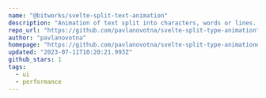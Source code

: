 ```yaml
---
name: "@bitworks/svelte-split-text-animation"
description: "Animation of text split into characters, words or lines. Using split-type and GSAP"
repo_url: "https://github.com/pavlanovotna/svelte-split-type-animation"
author: "pavlanovotna"
homepage: "https://github.com/pavlanovotna/svelte-split-type-animation#readme"
updated: "2023-07-11T10:20:21.993Z"
github_stars: 1
tags: 
  - ui
  - performance
---
```

